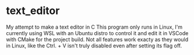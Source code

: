 # text_editor
My attempt to make a text editor in C
This program only runs in Linux, I'm currently using WSL with an Ubuntu distro to control it and edit it in VSCode with CMake for the project build.
Not all features work exacty as they would in Linux, like the Ctrl. + V isn't truly disabled even after setting its flag off.
